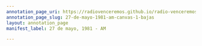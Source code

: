 ```yaml
---
annotation_page_uri: https://radiovenceremos.github.io/radio-venceremos-espanol-1/annotations/27-de-mayo-1981-am-canvas-1-bajas.json
annotation_page_slug: 27-de-mayo-1981-am-canvas-1-bajas
layout: annotation_page
manifest_label: 27 de mayo, 1981 - AM

---
```

